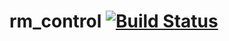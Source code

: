 # rm_control [![Build Status](https://travis-ci.com/rm-controls/rm_control.svg?branch=master)](https://travis-ci.com/rm-controls/rm_control)
